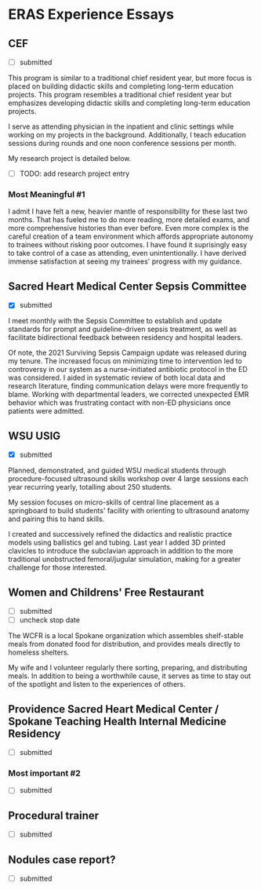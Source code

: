 # ERAS Experience Essays

## CEF

- [ ] submitted

This program is similar to a traditional chief resident year, but more focus is placed on building didactic skills and completing long-term education projects. This program resembles a traditional chief resident year but emphasizes developing didactic skills and completing long-term education projects.

I serve as attending physician in the inpatient and clinic settings while working on my projects in the background. Additionally, I teach education sessions during rounds and one noon conference sessions per month.

My research project is detailed below.

- [ ] TODO: add research project entry

### Most Meaningful #1

I admit I have felt a new, heavier mantle of responsibility for these last two months. That has fueled me to do more reading, more detailed exams, and more comprehensive histories than ever before. Even more complex is the careful creation of a team environment which affords appropriate autonomy to trainees without risking poor outcomes. I have found it suprisingly easy to take control of a case as attending, even unintentionally. I have derived immense satisfaction at seeing my trainees' progress with my guidance.

## Sacred Heart Medical Center Sepsis Committee

- [x] submitted

I meet monthly with the Sepsis Committee to establish and update standards for prompt and guideline-driven sepsis treatment, as well as facilitate bidirectional feedback between residency and hospital leaders.

Of note, the 2021 Surviving Sepsis Campaign update was released during my tenure. The increased focus on minimizing time to intervention led to controversy in our system as a nurse-initiated antibiotic  protocol in the ED was considered. I aided in systematic review of both local data and research literature, finding communication delays were more frequently to blame. Working with departmental leaders, we corrected unexpected EMR behavior which was frustrating contact with non-ED physicians once patients were admitted.

## WSU USIG

- [x] submitted

Planned, demonstrated, and guided WSU medical students through procedure-focused ultrasound skills workshop over 4 large sessions each year recurring yearly, totalling about 250 students.

My session focuses on micro-skills of central line placement as a springboard to build students' facility with orienting to ultrasound anatomy and pairing this to hand skills.

I created and successively refined the didactics and realistic practice models using ballistics gel and tubing. Last year I added 3D printed clavicles to introduce the subclavian approach in addition to the more traditional unobstructed femoral/jugular simulation, making for a greater challenge for those interested.

## Women and Childrens' Free Restaurant

- [ ] submitted
- [ ] uncheck stop date

The WCFR is a local Spokane organization which assembles shelf-stable meals from donated food for distribution, and provides meals directly to homeless shelters.

My wife and I volunteer regularly there sorting, preparing, and distributing meals. In addition to being a worthwhile cause, it serves as time to stay out of the spotlight and listen to the experiences of others.

## Providence Sacred Heart Medical Center / Spokane Teaching Health Internal Medicine Residency

- [ ] submitted


### Most important #2

- [ ] submitted


## Procedural trainer

- [ ] submitted


## Nodules case report?

- [ ] submitted

